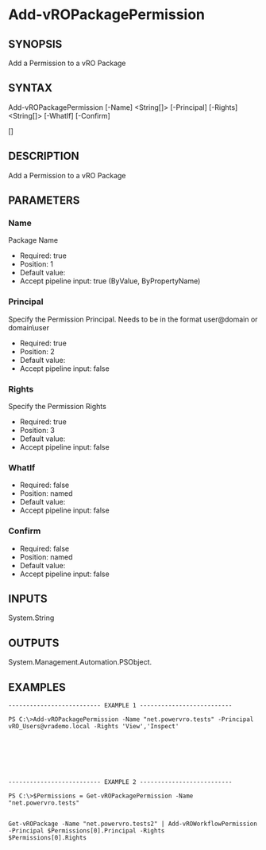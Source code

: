 # Add-vROPackagePermission

## SYNOPSIS
    
Add a Permission to a vRO Package

## SYNTAX
 Add-vROPackagePermission [-Name] <String[]> [-Principal] <String> [-Rights] <String[]> [-WhatIf] [-Confirm]  [<CommonParameters>]    

## DESCRIPTION

Add a Permission to a vRO Package

## PARAMETERS


### Name

Package Name

* Required: true
* Position: 1
* Default value: 
* Accept pipeline input: true (ByValue, ByPropertyName)

### Principal

Specify the Permission Principal. Needs to be in the format user@domain or domain\user

* Required: true
* Position: 2
* Default value: 
* Accept pipeline input: false

### Rights

Specify the Permission Rights

* Required: true
* Position: 3
* Default value: 
* Accept pipeline input: false

### WhatIf


* Required: false
* Position: named
* Default value: 
* Accept pipeline input: false

### Confirm


* Required: false
* Position: named
* Default value: 
* Accept pipeline input: false

## INPUTS

System.String

## OUTPUTS

System.Management.Automation.PSObject.

## EXAMPLES
```
-------------------------- EXAMPLE 1 --------------------------

PS C:\>Add-vROPackagePermission -Name "net.powervro.tests" -Principal vRO_Users@vrademo.local -Rights 'View','Inspect'







-------------------------- EXAMPLE 2 --------------------------

PS C:\>$Permissions = Get-vROPackagePermission -Name "net.powervro.tests"


Get-vROPackage -Name "net.powervro.tests2" | Add-vROWorkflowPermission -Principal $Permissions[0].Principal -Rights 
$Permissions[0].Rights
```

